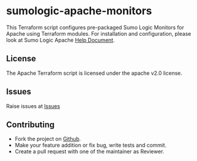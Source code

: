 # sumologic-apache-monitors

This Terraform script configures pre-packaged Sumo Logic Monitors for Apache using Terraform modules.
For installation and configuration, please look at Sumo Logic Apache [Help Document](https://help.sumologic.com/07Sumo-Logic-Apps/24Web_Servers/Apache/Apache-App-Dashboards).

## License

The Apache Terraform script is licensed under the apache v2.0 license.

## Issues

Raise issues at [Issues](https://github.com/SumoLogic/terraform-sumologic-sumo-logic-monitor/issues)

## Contributing

* Fork the project on [Github](https://github.com/SumoLogic/terraform-sumologic-sumo-logic-monitor).
* Make your feature addition or fix bug, write tests and commit.
* Create a pull request with one of the maintainer as Reviewer.
